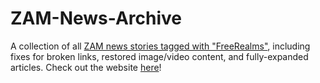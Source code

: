 # ZAM-News-Archive

A collection of all [ZAM news stories tagged with "FreeRealms"](https://legacy.zam.com/news/tags/FreeRealms), including fixes for broken links, restored image/video content, and fully-expanded articles. Check out the website [here](https://udaya-x2.github.io/ZAM-News-Archive/)!
